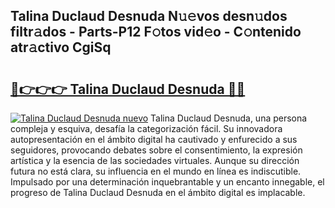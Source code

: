 ## Talina Duclaud Desnuda N𝚞𝚎vos desn𝚞dos filtr𝚊dos - Parts-P12 F𝚘tos vid𝚎o - C𝚘ntenido atr𝚊ctivo CgiSq

# <h2><a href="http://mb80r8.tromn.icu/?c=Talina+Duclaud+Desnuda">🔗👉👉👉 Talina Duclaud Desnuda 🔗🔗</a></h2>

[![Talina Duclaud Desnuda nuevo](https://i.imgur.com/pEAQMta.gif)](http://mb80r8.tromn.icu/?c=Talina+Duclaud+Desnuda)
Talina Duclaud Desnuda, una persona compleja y esquiva, desafía la categorización fácil. Su innovadora autopresentación en el ámbito digital ha cautivado y enfurecido a sus seguidores, provocando debates sobre el consentimiento, la expresión artística y la esencia de las sociedades virtuales. Aunque su dirección futura no está clara, su influencia en el mundo en línea es indiscutible. Impulsado por una determinación inquebrantable y un encanto innegable, el progreso de Talina Duclaud Desnuda en el ámbito digital es implacable.
